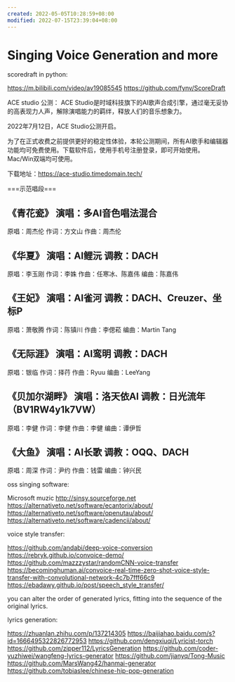 ```yaml
---
created: 2022-05-05T10:28:59+08:00
modified: 2022-07-15T23:39:04+08:00
---
```


# Singing Voice Generation and more

scoredraft in python:

https://m.bilibili.com/video/av19085545
https://github.com/fynv/ScoreDraft

ACE studio 公测：
ACE Studio是时域科技旗下的AI歌声合成引擎，通过毫无妥协的高表现力人声，解除演唱能力的羁绊，释放人们的音乐想象力。

2022年7月12日，ACE Studio公测开启。

为了在正式收费之前提供更好的稳定性体验，本轮公测期间，所有AI歌手和编辑器功能均可免费使用。下载软件后，使用手机号注册登录，即可开始使用。Mac/Win双端均可使用。

下载地址：https://ace-studio.timedomain.tech/

===示范唱段===

《青花瓷》
演唱：多AI音色唱法混合
------
原唱：周杰伦
作词：方文山
作曲：周杰伦

《华夏》
演唱：AI鲤沅
调教：DACH
------
原唱：李玉刚
作词：李姝
作曲：任寒冰、陈嘉伟
编曲：陈嘉伟

《王妃》
演唱：AI雀河
调教：DACH、Creuzer、坐标P
------
原唱：萧敬腾
作词：陈镇川
作曲：李偲菘
编曲：Martin Tang

《无际涯》
演唱：AI鸾明
调教：DACH
------
原唱：银临
作词：择荇
作曲：Ryuu
编曲：LeeYang

《贝加尔湖畔》
演唱：洛天依AI
调教：日光流年（BV1RW4y1k7VW）
------
原唱：李健
作词：李健
作曲：李健
编曲：谭伊哲

《大鱼》
演唱：AI长歌
调教：OQQ、DACH
------
原唱：周深
作词：尹约
作曲：钱雷
编曲：钟兴民

oss singing software:

Microsoft muzic
http://sinsy.sourceforge.net
https://alternativeto.net/software/ecantorix/about/
https://alternativeto.net/software/openutau/about/
https://alternativeto.net/software/cadencii/about/

voice style transfer:

https://github.com/andabi/deep-voice-conversion
https://rebryk.github.io/convoice-demo/
https://github.com/mazzzystar/randomCNN-voice-transfer
https://becominghuman.ai/convoice-real-time-zero-shot-voice-style-transfer-with-convolutional-network-4c7b7fff66c9
https://ebadawy.github.io/post/speech_style_transfer/

 you can alter the order of generated lyrics, fitting into the sequence of the original lyrics.

lyrics generation:

https://zhuanlan.zhihu.com/p/137214305
https://baijiahao.baidu.com/s?id=1666495322826772953
https://github.com/dengxiuqi/Lyricist-torch
https://github.com/zipper112/LyricsGeneration
https://github.com/coder-yuzhiwei/wangfeng-lyrics-generator
https://github.com/jianyq/Tong-Music
https://github.com/MarsWang42/hanmai-generator
https://github.com/tobiaslee/chinese-hip-pop-generation
